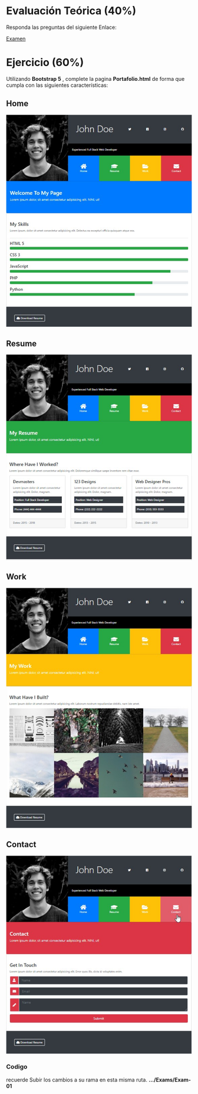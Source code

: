 # Evaluación Teórica (40%)
Responda las preguntas del siguiente Enlace:

[Examen]()

# Ejercicio (60%)
Utilizando **Bootstrap 5** , complete la pagina **Portafolio.html** de forma que cumpla con las siguientes características:

## Home
![Home](https://github.com/Jucer74/WebDevelopment/blob/main/Exams/Exam-01/Plantillas/Home.jpg)

## Resume
![Resume](https://github.com/Jucer74/WebDevelopment/blob/main/Exams/Exam-01/Plantillas/Resume.jpg)

## Work
![Work](https://github.com/Jucer74/WebDevelopment/blob/main/Exams/Exam-01/Plantillas/Work.jpg)

## Contact
![Contact](https://github.com/Jucer74/WebDevelopment/blob/main/Exams/Exam-01/Plantillas/Contact.jpg)

### Codigo
recuerde Subir los cambios a su rama en esta misma ruta.
**.../Exams/Exam-01**
